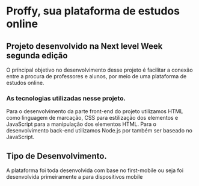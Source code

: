 # Proffy, sua plataforma de estudos online

## Projeto desenvolvido na Next level Week segunda edição
O príncipal objetivo no desenvolvimento desse projeto é facilitar a conexão entre a procura de  professores e alunos, por meio de uma plataforma de estudos online.

### As tecnologias utilizadas  nesse projeto.
Para o desenvolvimento da parte front-end do projeto utilizamos HTML como linguagem de marcação, CSS para estilização dos elementos e JavaScript para a manipulação dos elementos HTML.
Para o desenvolvimento back-end utilizamos Node.js por também ser baseado  no JavaScript.

## Tipo de Desenvolvimento.
  A plataforma foi toda desenvolvida com base no first-mobile ou seja foi desenvolvida primeiramente a para dispositivos mobile 
  
